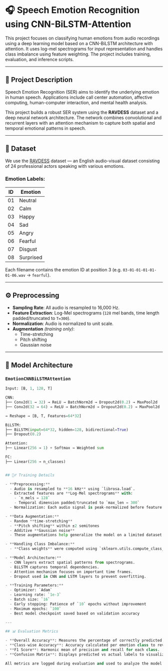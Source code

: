 # 🎧 Speech Emotion Recognition using CNN-BiLSTM-Attention

This project focuses on classifying human emotions from audio recordings using a deep learning model based on a CNN-BiLSTM architecture with attention. It uses log-mel spectrograms for input representation and handles class imbalance using feature weighting. The project includes training, evaluation, and inference scripts.

---

## 📌 Project Description

Speech Emotion Recognition (SER) aims to identify the underlying emotion in human speech. Applications include call center automation, affective computing, human-computer interaction, and mental health analysis.

This project builds a robust SER system using the **RAVDESS** dataset and a deep neural network architecture. The network combines convolutional and recurrent layers with an attention mechanism to capture both spatial and temporal emotional patterns in speech.

---

## 📂 Dataset

We use the [RAVDESS](https://zenodo.org/record/1188976) dataset — an English audio-visual dataset consisting of 24 professional actors speaking with various emotions.

### Emotion Labels:
| ID | Emotion     |
|----|-------------|
| 01 | Neutral     |
| 02 | Calm        |
| 03 | Happy       |
| 04 | Sad         |
| 05 | Angry       |
| 06 | Fearful     |
| 07 | Disgust     |
| 08 | Surprised   |

Each filename contains the emotion ID at position 3 (e.g. `03-01-01-01-01-01-06.wav` → `fearful`).

---

## ⚙️ Preprocessing

- **Sampling Rate**: All audio is resampled to 16,000 Hz.
- **Feature Extraction**: Log-Mel spectrograms (`128` mel bands, time length padded/truncated to `T=300`).
- **Normalization**: Audio is normalized to unit scale.
- **Augmentation** *(training only)*:
  - Time-stretching
  - Pitch shifting
  - Gaussian noise

---

## 🧠 Model Architecture

### `EmotionCNNBiLSTMAttention`

```python
Input: [B, 1, 128, T]

CNN:
├── Conv2d(1 → 32) → ReLU → BatchNorm2d → Dropout2d(0.2) → MaxPool2d
├── Conv2d(32 → 64) → ReLU → BatchNorm2d → Dropout2d(0.2) → MaxPool2d

→ Reshape → [B, T, Features=64*32]

BiLSTM:
├── BiLSTM(input=64*32, hidden=128, bidirectional=True)
├── Dropout(0.2)

Attention:
├── Linear(256 → 1) + Softmax → Weighted sum

FC:
├── Linear(256 → n_classes)


## 🏋️‍♂️ Training Details

- **Preprocessing:**
  - Audio is resampled to **16 kHz** using `librosa.load`.
  - Extracted features are **Log-Mel spectrograms** with:
    - `n_mels = 128`
    - Temporal dimension padded/truncated to `max_len = 300`
  - Normalization: Each audio signal is peak-normalized before feature extraction.

- **Data Augmentation:**
  - Random **time-stretching**
  - **Pitch shifting** within ±2 semitones
  - Additive **Gaussian noise**
  - These augmentations help generalize the model on a limited dataset.

- **Handling Class Imbalance:**
  - **Class weights** were computed using `sklearn.utils.compute_class_weight` and used in the cross-entropy loss function to give more weight to rare emotion classes.

- **Model Architecture:**
  - CNN layers extract spatial patterns from spectrograms.
  - BiLSTM captures temporal dependencies.
  - Attention mechanism focuses on important time frames.
  - Dropout used in CNN and LSTM layers to prevent overfitting.

- **Training Parameters:**
  - Optimizer: `Adam`
  - Learning rate: `1e-3`
  - Batch size: `16`
  - Early stopping: Patience of `10` epochs without improvement
  - Maximum epochs: `100`
  - Best model checkpoint saved based on validation accuracy

---

## 📊 Evaluation Metrics

- **Overall Accuracy**: Measures the percentage of correctly predicted samples.
- **Class-wise Accuracy**: Accuracy calculated per emotion class to reveal imbalance performance.
- **F1 Score**: Harmonic mean of precision and recall for each class.
- **Confusion Matrix**: Displays predicted vs actual labels to visualize common misclassifications.

All metrics are logged during evaluation and used to analyze the model's behavior across different emotions.

